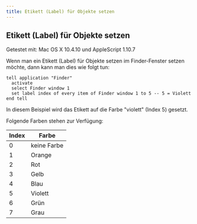 ```yaml
---
title: Etikett (Label) für Objekte setzen
---
```


## Etikett (Label) für Objekte setzen

Getestet mit: Mac OS X 10.4.10 und AppleScript 1.10.7

Wenn man ein Etikett (Label) für Objekte setzen im Finder-Fenster setzen möchte, dann kann man dies wie folgt tun:

```applescript
tell application "Finder"
  activate
  select Finder window 1
  set label index of every item of Finder window 1 to 5 -- 5 = Violett
end tell
```

In diesem Beispiel wird das Etikett auf die Farbe "violett" (Index 5) gesetzt.

Folgende Farben stehen zur Verfügung:

| Index | Farbe |
|-------|-------|
| 0 | keine Farbe |
| 1 | Orange |
| 2 | Rot |
| 3 | Gelb |
| 4 | Blau |
| 5 | Violett |
| 6 | Grün |
| 7 | Grau |
